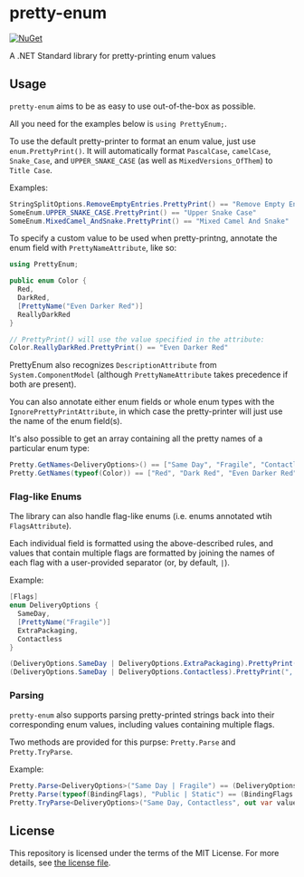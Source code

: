 # pretty-enum

[![NuGet](https://img.shields.io/nuget/v/pretty-enum?style=for-the-badge)](https://nuget.org/packages/pretty-enum)

A .NET Standard library for pretty-printing enum values

## Usage

`pretty-enum` aims to be as easy to use out-of-the-box as possible.

All you need for the examples below is `using PrettyEnum;`.

To use the default pretty-printer to format an enum value, just use `enum.PrettyPrint()`. It will automatically format `PascalCase`, `camelCase`, `Snake_Case`, and `UPPER_SNAKE_CASE` (as well as `MixedVersions_OfThem`) to `Title Case`.

Examples:

```cs
StringSplitOptions.RemoveEmptyEntries.PrettyPrint() == "Remove Empty Entries"
SomeEnum.UPPER_SNAKE_CASE.PrettyPrint() == "Upper Snake Case"
SomeEnum.MixedCamel_AndSnake.PrettyPrint() == "Mixed Camel And Snake"
```

To specify a custom value to be used when pretty-printng, annotate the enum field with `PrettyNameAttribute`, like so:

```cs
using PrettyEnum;

public enum Color {
  Red,
  DarkRed,
  [PrettyName("Even Darker Red")]
  ReallyDarkRed
}

// PrettyPrint() will use the value specified in the attribute:
Color.ReallyDarkRed.PrettyPrint() == "Even Darker Red"
```

PrettyEnum also recognizes `DescriptionAttribute` from `System.ComponentModel` (although `PrettyNameAttribute` takes precedence if both are present).

You can also annotate either enum fields or whole enum types with the `IgnorePrettyPrintAttribute`, in which case the pretty-printer will just use the name of the enum field(s).

It's also possible to get an array containing all the pretty names of a particular enum type:

```cs
Pretty.GetNames<DeliveryOptions>() == ["Same Day", "Fragile", "Contactless"]
Pretty.GetNames(typeof(Color)) == ["Red", "Dark Red", "Even Darker Red"]
```

### Flag-like Enums

The library can also handle flag-like enums (i.e. enums annotated wtih `FlagsAttribute`).

Each individual field is formatted using the above-described rules, and values that contain multiple flags are formatted by joining the names of each flag with a user-provided separator (or, by default, `|`).

Example:

```cs
[Flags]
enum DeliveryOptions {
  SameDay,
  [PrettyName("Fragile")]
  ExtraPackaging,
  Contactless
}

(DeliveryOptions.SameDay | DeliveryOptions.ExtraPackaging).PrettyPrint() == "Same Day | Fragile"
(DeliveryOptions.SameDay | DeliveryOptions.Contactless).PrettyPrint(", ") == "Same Day, Contactless"
```

### Parsing

`pretty-enum` also supports parsing pretty-printed strings back into their corresponding enum values, including values containing multiple flags.

Two methods are provided for this purpse: `Pretty.Parse` and `Pretty.TryParse`.

Example:

```cs
Pretty.Parse<DeliveryOptions>("Same Day | Fragile") == (DeliveryOptions.SameDay | DeliveryOptions.ExtraPackaging)
Pretty.Parse(typeof(BindingFlags), "Public | Static") == (BindingFlags.Public | BindingFlags.Static)
Pretty.TryParse<DeliveryOptions>("Same Day, Contactless", out var value, flagSeparator: ", ") // returns true, value == (DeliveryOptions.SameDay | DeliveryOptions.Contactless)
```

## License

This repository is licensed under the terms of the MIT License.
For more details, see [the license file](LICENSE.txt).
